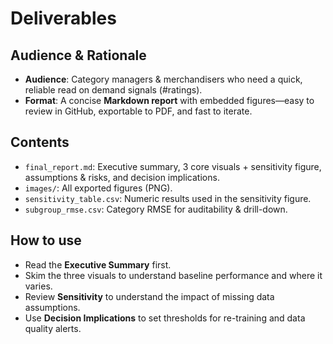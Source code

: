 
# Deliverables

## Audience & Rationale
- **Audience**: Category managers & merchandisers who need a quick, reliable read on demand signals (#ratings).
- **Format**: A concise **Markdown report** with embedded figures—easy to review in GitHub, exportable to PDF, and fast to iterate.

## Contents
- `final_report.md`: Executive summary, 3 core visuals + sensitivity figure, assumptions & risks, and decision implications.
- `images/`: All exported figures (PNG).
- `sensitivity_table.csv`: Numeric results used in the sensitivity figure.
- `subgroup_rmse.csv`: Category RMSE for auditability & drill-down.

## How to use
- Read the **Executive Summary** first.
- Skim the three visuals to understand baseline performance and where it varies.
- Review **Sensitivity** to understand the impact of missing data assumptions.
- Use **Decision Implications** to set thresholds for re-training and data quality alerts.
